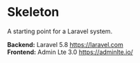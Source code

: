 # Skeleton

A starting point for a Laravel system.

<b>Backend:</b> Laravel 5.8 https://laravel.com <br> 
<b>Frontend:</b> Admin Lte 3.0 https://adminlte.io/


